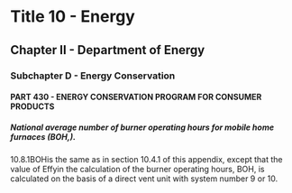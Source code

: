 
# Title 10 - Energy
## Chapter II - Department of Energy
### Subchapter D - Energy Conservation
#### PART 430 - ENERGY CONSERVATION PROGRAM FOR CONSUMER PRODUCTS
##### National average number of burner operating hours for mobile home furnaces (BOH,).

10.8.1BOHis the same as in section 10.4.1 of this appendix, except that the value of Effyin the calculation of the burner operating hours, BOH, is calculated on the basis of a direct vent unit with system number 9 or 10.
